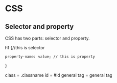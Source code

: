 # CSS

## Selector and property
CSS has two parts: selector and property.

h1 {//this is selector

    property-name: value; // this is property

}

class = .classname
id = #id
general tag = general tag

